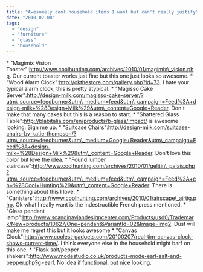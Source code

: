 ```yaml
---
title: "Awesomely cool household items I want but can't really justify"
date: "2010-02-08"
tags: 
  - "design"
  - "furniture"
  - "glass"
  - "household"
---
```


\* "Magimix Vision Toaster":http://www.coolhunting.com/archives/2010/01/magimix\_vision.php. Our current toaster works just fine but this one just looks so awesome. \* "Wood Alarm Clock":http://okthestore.com/gallery.php?id=73. I hate your typical alarm clock, this is pretty atypical. \* "Magisso Cake Server":http://design-milk.com/magisso-cake-server/?utm\_source=feedburner&utm\_medium=feed&utm\_campaign=Feed%3A+design-milk+%28Design+Milk%29&utm\_content=Google+Reader. Don't make that many cakes but this is a reason to start. \* "Shattered Glass Table":http://blabitalia.com/en/products/b-glass/impact/ is awesome looking. Sign me up. \* "Suitcase Chairs":http://design-milk.com/suitcase-chairs-by-katie-thompson/?utm\_source=feedburner&utm\_medium=Google+Reader&utm\_campaign=Feed%3A+design-milk+%28Design+Milk%29&utm\_content=Google+Reader. Don't love this color but love the idea. \* "Found lumber staircase":http://www.coolhunting.com/archives/2010/01/gelitin\_palais.php?utm\_source=feedburner&utm\_medium=feed&utm\_campaign=Feed%3A+ch+%28Cool+Hunting%29&utm\_content=Google+Reader. There is something about this I love. \* "Canisters":http://www.coolhunting.com/archives/2010/01/airscape\_airtig.php. Ok what I really want is the indestructible French press mentioned. \* "Glass pendant lamp":http://www.scandinaviandesigncenter.com/Products/usd0/Trademark/New+products/10627/One+pendant&VariantId=02&Image=img2. Dust will make me regret this but it looks awesome \* "Canvas Clock":http://www.coolest-gadgets.com/20100207/real-tim-canvas-clock-shows-current-time/. I think everyone else in the household might barf on this one. \* "Flask salt/pepper shakers":http://www.modestudio.co.uk/products-mode-earl-salt-and-pepper.php?g=earl. No idea if functional, but nice looking.
